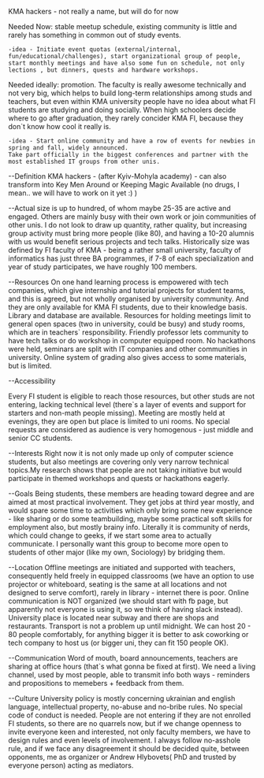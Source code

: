 KMA hackers  - not really a name, but will do for now
 
 Needed Now: stable meetup schedule, existing community is little and rarely has something in common out of study events.


    -idea - Initiate event quotas (external/internal, fun/educational/challenges), start organizational group of people,
    start monthly meetings and have also some fun on schedule, not only lections , but dinners, quests and hardware workshops.


Needed ideally: promotion. The faculty is really awesome technically and not very big,
which helps to build long-term relationships among studs and teachers, but even within KMA university people 
have no idea about what FI students are studying and doing socially. When high schoolers decide where to go after graduation,
they rarely concider KMA FI, because they don`t know how cool it really is.


    -idea - Start online community and have a row of events for newbies in spring and fall, widely announced. 
    Take part officially in the biggest conferences and partner with the most established IT groups from other unis.


--Definition
KMA hackers - (after Kyiv-Mohyla academy) - can also transform into Key Men Around or Keeping Magic Available 
(no drugs, I mean.. we will have to work on it yet :) )


--Actual size is up to hundred, of whom maybe 25-35 are active and engaged. Others are mainly busy with their own work
or join communities of other unis.
I do not look to draw up quantity, rather quality, but increasing group activity must bring more people (like 80), 
and having a 10-20 alumnis with us would benefit serious projects and tech talks. 
Historically size was defined by FI faculty of KMA - being a rather small university, faculty of informatics has just three BA
programmes, if 7-8 of each specialization and year of study participates, we have roughly 100 members.


--Resources
On one hand learning process is empowered with tech companies, which give internship and tutorial projects for student teams,
and this is agreed, but not wholly organised by university community. And they are only available for KMA FI students,
due to their knowledge basis. Library and database are available. Resources for holding meetings limit to general open spaces
(two in university, could be busy) and study rooms, which are in teachers` responsibility. Friendly professor lets community
to have tech talks or do workshop in computer equipped room.
No hackathons were held, seminars are split with IT companies and other communities in university.
Online system of grading also gives access to some materials, but is limited.


--Accessibility


Every FI student is eligible to reach those resources, but other studs are not entering, lacking technical level 
(there`s a layer of events and support for starters and non-math people missing).
Meeting are mostly held at evenings, they are open but place is limited to uni rooms.
No special requests are considered as audience is very homogenous - just middle and senior CC students.  


--Interests
Right now it is not only made up only of computer science students, but also meetings are covering 
only very narrow technical topics.My research shows that people are not taking initiative but would participate
in themed workshops and quests or hackathons eagerly. 


--Goals
Being students, these members are heading toward degree and are aimed at most practical involvement. 
They get jobs at third year mostly, and would spare some time to activities which only bring some new experience -
like sharing or do some teambuilding, maybe some practical soft skills for employment also, but mostly brainy info. 
Literally it is community of nerds, which could change to geeks, if we start some area to actually communicate.
I personally want this group to become more open to students of other major (like my own, Sociology) by bridging them.


--Location
Offline meetings are initiated and supported with teachers, consequently held freely in equipped classrooms
(we have an option to use projector or whiteboard, seating is the same at all locations and not designed to serve comfort),
rarely in library - internet there is poor. Online communication is NOT organized (we should start with fb page,
but apparently not everyone is using it, so we think of having slack instead). 
University place is located near subway and there are shops and restaurants. 
Transport is not a problem up until midnight. We can host 20 - 80 people comfortably, 
for anything bigger it is better to ask coworking or tech company to host us (or bigger uni, they can fit 150 people OK).


--Communication
Word of mouth, board announcements, teachers are sharing at office hours (that`s what gonna be fixed at first).
We need a living channel, used by most people, able to transmit info both ways - 
reminders and propositions to memebers + feedback from them.


--Culture
University policy is mostly concerning ukrainian and english language, intellectual property,
no-abuse and no-bribe rules. No special code of conduct is needed. 
People are not entering if they are not enrolled FI students, so there are no quarrels now,
but if we change openness to invite everyone keen and interested, not only faculty members, 
we have to design rules and even levels of involvement. I always follow no-asshole rule, and if we face any disagreement 
it should be decided quite, between opponents, me as organizer or Andrew Hlybovets( PhD and trusted by everyone person) 
acting as mediators.




